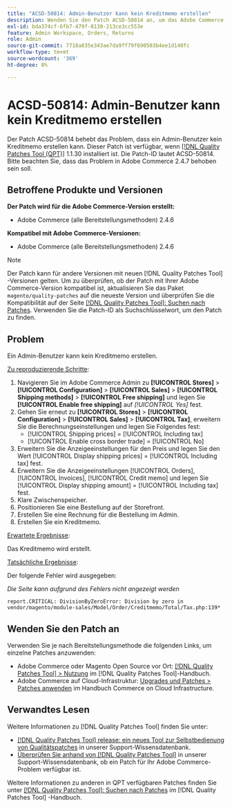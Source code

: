 ```yaml
---
title: "ACSD-50814: Admin-Benutzer kann kein Kreditmemo erstellen"
description: Wenden Sie den Patch ACSD-50814 an, um das Adobe Commerce-Problem zu beheben, bei dem ein Admin-Benutzer kein Kreditmemo erstellen kann.
exl-id: bda374cf-6fb7-479f-8130-213ce3cc553e
feature: Admin Workspace, Orders, Returns
role: Admin
source-git-commit: 7718a835e343ae7da9ff79f690503b4ee1d140fc
workflow-type: tm+mt
source-wordcount: '369'
ht-degree: 0%

---
```


# ACSD-50814: Admin-Benutzer kann kein Kreditmemo erstellen

Der Patch ACSD-50814 behebt das Problem, dass ein Admin-Benutzer kein Kreditmemo erstellen kann. Dieser Patch ist verfügbar, wenn [[!DNL Quality Patches Tool (QPT)]](/help/announcements/adobe-commerce-announcements/magento-quality-patches-released-new-tool-to-self-serve-quality-patches.md) 1.1.30 installiert ist. Die Patch-ID lautet ACSD-50814. Bitte beachten Sie, dass das Problem in Adobe Commerce 2.4.7 behoben sein soll.

## Betroffene Produkte und Versionen

**Der Patch wird für die Adobe Commerce-Version erstellt:**

* Adobe Commerce (alle Bereitstellungsmethoden) 2.4.6

**Kompatibel mit Adobe Commerce-Versionen:**

* Adobe Commerce (alle Bereitstellungsmethoden) 2.4.6

>[!NOTE]
>
>Der Patch kann für andere Versionen mit neuen [!DNL Quality Patches Tool] -Versionen gelten. Um zu überprüfen, ob der Patch mit Ihrer Adobe Commerce-Version kompatibel ist, aktualisieren Sie das Paket `magento/quality-patches` auf die neueste Version und überprüfen Sie die Kompatibilität auf der Seite [[!DNL Quality Patches Tool]: Suchen nach Patches](https://experienceleague.adobe.com/tools/commerce-quality-patches/index.html). Verwenden Sie die Patch-ID als Suchschlüsselwort, um den Patch zu finden.

## Problem

Ein Admin-Benutzer kann kein Kreditmemo erstellen.

<u>Zu reproduzierende Schritte</u>:

1. Navigieren Sie im Adobe Commerce Admin zu **[!UICONTROL Stores]** > **[!UICONTROL Configuration]** > **[!UICONTROL Sales]** > **[!UICONTROL Shipping methods]** > **[!UICONTROL Free shipping]** und legen Sie **[!UICONTROL Enable free shipping]** auf *[!UICONTROL Yes]* fest.
1. Gehen Sie erneut zu **[!UICONTROL Stores]** > **[!UICONTROL Configuration]** > **[!UICONTROL Sales]** > **[!UICONTROL Tax]**, erweitern Sie die Berechnungseinstellungen und legen Sie Folgendes fest:
   * [!UICONTROL Shipping prices] = [!UICONTROL Including tax]
   * [!UICONTROL Enable cross border trade] = [!UICONTROL No]
1. Erweitern Sie die Anzeigeeinstellungen für den Preis und legen Sie den Wert [!UICONTROL Display shipping prices] = [!UICONTROL Including tax] fest.
1. Erweitern Sie die Anzeigeeinstellungen [!UICONTROL Orders], [!UICONTROL Invoices], [!UICONTROL Credit memo] und legen Sie [!UICONTROL Display shipping amount] = [!UICONTROL Including tax] fest.
1. Klare Zwischenspeicher.
1. Positionieren Sie eine Bestellung auf der Storefront.
1. Erstellen Sie eine Rechnung für die Bestellung im Admin.
1. Erstellen Sie ein Kreditmemo.

<u>Erwartete Ergebnisse</u>:

Das Kreditmemo wird erstellt.

<u>Tatsächliche Ergebnisse</u>:

Der folgende Fehler wird ausgegeben:

*Die Seite kann aufgrund des Fehlers nicht angezeigt werden*

```
report.CRITICAL: DivisionByZeroError: Division by zero in vendor/magento/module-sales/Model/Order/Creditmemo/Total/Tax.php:139*
```

## Wenden Sie den Patch an

Verwenden Sie je nach Bereitstellungsmethode die folgenden Links, um einzelne Patches anzuwenden:

* Adobe Commerce oder Magento Open Source vor Ort: [[!DNL Quality Patches Tool] > Nutzung](https://experienceleague.adobe.com/docs/commerce-operations/tools/quality-patches-tool/usage.html) im [!DNL Quality Patches Tool]-Handbuch.
* Adobe Commerce auf Cloud-Infrastruktur: [Upgrades und Patches > Patches anwenden](https://experienceleague.adobe.com/docs/commerce-cloud-service/user-guide/develop/upgrade/apply-patches.html) im Handbuch Commerce on Cloud Infrastructure.

## Verwandtes Lesen

Weitere Informationen zu [!DNL Quality Patches Tool] finden Sie unter:

* [[!DNL Quality Patches Tool] release: ein neues Tool zur Selbstbedienung von Qualitätspatches](/help/announcements/adobe-commerce-announcements/magento-quality-patches-released-new-tool-to-self-serve-quality-patches.md) in unserer Support-Wissensdatenbank.
* [Überprüfen Sie anhand von  [!DNL Quality Patches Tool]](/help/support-tools/patches-available-in-qpt-tool/check-patch-for-magento-issue-with-magento-quality-patches.md) in unserer Support-Wissensdatenbank, ob ein Patch für Ihr Adobe Commerce-Problem verfügbar ist.

Weitere Informationen zu anderen in QPT verfügbaren Patches finden Sie unter [[!DNL Quality Patches Tool]: Suchen nach Patches](https://experienceleague.adobe.com/tools/commerce-quality-patches/index.html) im [!DNL Quality Patches Tool] -Handbuch.
